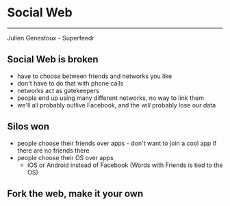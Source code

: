 # Social Web

---

Julien Genestoux - Superfeedr

## Social Web is broken

+	have to choose between friends and networks you like
+	don't have to do that with phone calls
+	networks act as gatekeepers
+	people end up using many different networks, no way to link them
+	we'll all probably outlive Facebook, and the *will* probably lose our data

## Silos won

+	people choose their friends over apps - don't want to join a cool app if there are no friends there
+	people choose their OS over apps
	+	iOS or Android instead of Facebook (Words with Friends is tied to the OS)

## Fork the web, make it your own